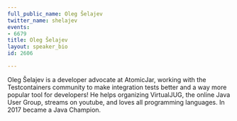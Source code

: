 ```yaml
---
full_public_name: Oleg Šelajev
twitter_name: shelajev
events:
- 6679
title: Oleg Šelajev
layout: speaker_bio
id: 2606

---
```

Oleg Šelajev is a developer advocate at AtomicJar, working with the Testcontainers community to make integration tests better and a way more popular tool for developers! He helps organizing VirtualJUG, the online Java User Group, streams on youtube, and loves all programming languages. In 2017 became a Java Champion.